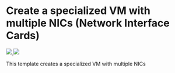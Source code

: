 # Create a specialized VM with multiple NICs (Network Interface Cards)

<a href="https://portal.azure.com/#create/Microsoft.Template/uri/https%3A%2F%2Fraw.githubusercontent.com%2FMonyck%2Fhttps:%2F%2Fraw.githubusercontent.com%2FMonyck%2Fazure-quickstart-templates%2Fmaster%2F000-personal%2Fazuredeploy.json" target="_blank">
    <img src="http://azuredeploy.net/deploybutton.png"/>
</a>
<a href="http://armviz.io/#/?load=https%3A%2F%2Fraw.githubusercontent.com%2FMonyck%2Fhttps:%2F%2Fraw.githubusercontent.com%2FMonyck%2Fazure-quickstart-templates%2Fmaster%2F000-personal%2Fazuredeploy.json" target="_blank">
    <img src="http://armviz.io/visualizebutton.png"/>
</a>

This template creates a specialized VM with multiple NICs
